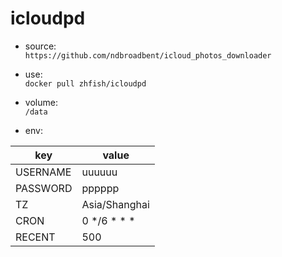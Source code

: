 # icloudpd
- source:  
`https://github.com/ndbroadbent/icloud_photos_downloader`

- use:  
`docker pull zhfish/icloudpd`

- volume:  
`/data`

- env:  

| key | value |
| ------ | ------ |
| USERNAME | uuuuuu |
| PASSWORD | pppppp | 
| TZ | Asia/Shanghai | 
| CRON | 0 */6 * * * | 
| RECENT | 500 | 